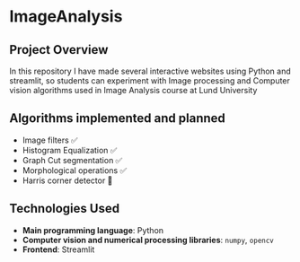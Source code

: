# ImageAnalysis

## Project Overview
In this repository I have made several interactive websites using Python and streamlit, so students can experiment with Image processing and Computer vision algorithms used in Image Analysis course at Lund University 

## Algorithms implemented and planned
- Image filters :white_check_mark:
- Histogram Equalization :white_check_mark:
- Graph Cut segmentation :white_check_mark:
- Morphological operations :white_check_mark:
- Harris corner detector :red_circle:

## Technologies Used

- **Main programming language**: Python
- **Computer vision and numerical processing libraries**: `numpy`, `opencv`
- **Frontend**: Streamlit
